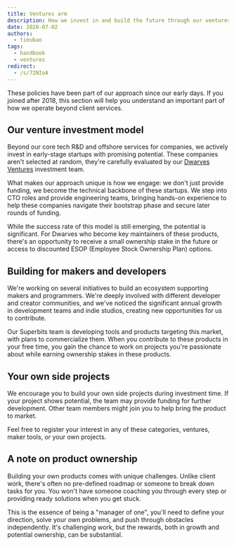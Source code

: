 ```yaml
---
title: Ventures arm
description: How we invest in and build the future through our ventures initiatives
date: 2020-07-02
authors:
  - tieubao
tags:
  - handbook
  - ventures
redirect:
  - /s/72NIoA
---
```


These policies have been part of our approach since our early days. If you joined after 2018, this section will help you understand an important part of how we operate beyond client services.

## Our venture investment model

Beyond our core tech R&D and offshore services for companies, we actively invest in early-stage startups with promising potential. These companies aren't selected at random, they're carefully evaluated by our [Dwarves Ventures](https://dwarves.ventures) investment team.

What makes our approach unique is how we engage: we don't just provide funding, we become the technical backbone of these startups. We step into CTO roles and provide engineering teams, bringing hands-on experience to help these companies navigate their bootstrap phase and secure later rounds of funding.

While the success rate of this model is still emerging, the potential is significant. For Dwarves who become key maintainers of these products, there's an opportunity to receive a small ownership stake in the future or access to discounted ESOP (Employee Stock Ownership Plan) options.

## Building for makers and developers

We're working on several initiatives to build an ecosystem supporting makers and programmers. We're deeply involved with different developer and creator communities, and we've noticed the significant annual growth in development teams and indie studios, creating new opportunities for us to contribute.

Our Superbits team is developing tools and products targeting this market, with plans to commercialize them. When you contribute to these products in your free time, you gain the chance to work on projects you're passionate about while earning ownership stakes in these products.

## Your own side projects

We encourage you to build your own side projects during investment time. If your project shows potential, the team may provide funding for further development. Other team members might join you to help bring the product to market.

Feel free to register your interest in any of these categories, ventures, maker tools, or your own projects.

## A note on product ownership

Building your own products comes with unique challenges. Unlike client work, there's often no pre-defined roadmap or someone to break down tasks for you. You won't have someone coaching you through every step or providing ready solutions when you get stuck.

This is the essence of being a "manager of one", you'll need to define your direction, solve your own problems, and push through obstacles independently. It's challenging work, but the rewards, both in growth and potential ownership, can be substantial.
